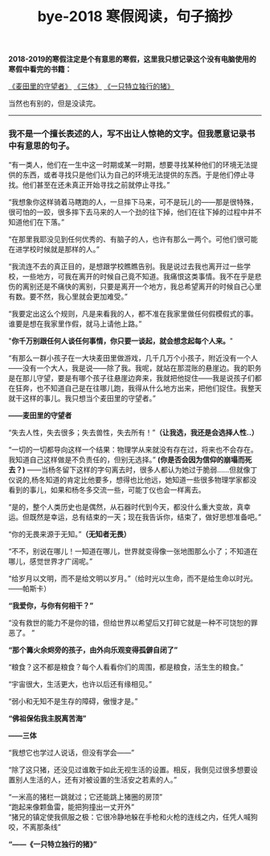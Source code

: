 ﻿---
layout: post

title: bye-2018 寒假阅读，句子摘抄

cover: /img/cover/bye-2018.jpg

tags: ['三体','麦田里的守望者','一只特立独行的猪']

---

**2018-2019的寒假注定是个有意思的寒假，这里我只想记录这个没有电脑使用的寒假中看完的书籍：**

[《麦田里的守望者》](https://book.douban.com/subject/2053249/)
[《三体》](https://book.douban.com/subject/2567698/)
[《一只特立独行的猪》](https://book.douban.com/subject/1767945/)

当然也有别的，但是没读完。

----

### 我不是一个擅长表述的人，写不出让人惊艳的文字。但我愿意记录书中有意思的句子。

“有一类人，他们在一生中这一时期或某一时期，想要寻找某种他们的环境无法提供的东西，或者寻找只是他们认为自己的环境无法提供的东西。于是他们停止寻找。他们甚至在还未真正开始寻找之前就停止寻找。”

“我想象你这样骑着马瞎跑的人，一旦摔下马来，可不是玩儿的——那是很特殊，很可怕的一跤，很多摔下去马来的人一个劲的往下掉，他们在往下掉的过程中并不知道他们在下落。”

“在那里我耶没见到任何优秀的、有脑子的人，也许有那么一两个。可他们很可能在进学校时候就是那样的人。”

“我流连不去的真正目的，是想跟学校瞧瞧告别。我是说过去我也离开过一些学校，一些地方，可我在离开的时候自己竟不知道。我痛恨这类事情。我不在乎是悲伤的离别还是不痛快的离别，只要是离开一个地方，我总希望离开的时候自己心里有数。要不然，我心里就会更加难受。”

“我要定出这么个规则，凡是来看我的人，都不准在我家里做任何假模假式的事。谁要是想在我家里作假，就马上请他上路。”

"**你千万别跟任何人谈任何事情，你只要一谈起，就会想念起每个人来。**"

“有那么一群小孩子在一大块麦田里做游戏，几千几万个小孩子，附近没有一个人——没有一个大人，我是说——除了我。我呢，就站在那混账的悬崖边。我的职务是在那儿守望，要是有哪个孩子往悬崖边奔来，我就把他捉住——我是说孩子们都在狂奔，也不知道自己是在往哪儿跑，我得从什么地方出来，把他们捉住。我整天就干这样的事儿。我只想当个麦田里的守望者。”

**——麦田里的守望者**

“失去人性，失去很多；失去兽性，失去所有！”**（让我选，我还是会选择人性..）**

“一切的一切都导向这样一个结果：物理学从来就没有存在过，将来也不会存在。我知道自己这样做是不负责任的，但别无选择。” **(你是否会因为信仰的崩塌而死去？)**
——当杨冬留下这样的字句离去时，很多人都认为她过于脆弱……但就像丁仪说的,杨冬知道的肯定比他要多，想得也比他远，她知道一些很多物理学家都没看到的事儿，如果和杨冬多交流一些，可能丁仪也会一样离去。

“是的，整个人类历史也是偶然，从石器时代到今天，都没什么重大变故，真幸运。但既然是幸运，总有结束的一天；现在我告诉你，结束了，做好思想准备吧。”

“你的无畏来源于无知。”**（无知者无畏）**

“不不，别说在哪儿！一知道在哪儿，世界就变得像一张地图那么小了；不知道在哪儿，感觉世界才广阔呢。”

“给岁月以文明，而不是给文明以岁月。”（给时光以生命，而不是给生命以时光。——帕斯卡）

**“我爱你，与你有何相干？”**

“没有救世的能力不是你的错，但给世界以希望后又打碎它就是一种不可饶恕的罪恶了。 ”

**“那个篝火余烬旁的孩子，由外向乐观变得孤僻自闭了”**

“粮食？这不都是粮食？每个人看看你们的周围，都是粮食，活生生的粮食。”

“宇宙很大，生活更大，也许以后还有缘相见。”

“弱小和无知不是生存的障碍，傲慢才是。”

**“佛祖保佑我主脱离苦海”**

**——三体**

“我想它也学过人说话，但没有学会——”

“除了这只猪，还没见过谁敢于如此无视生活的设置。相反，我倒见过很多想要设置别人生活的人，还有对被设置的生活安之若素的人。”

“一米高的猪栏一跳就过；它还能跳上猪圈的房顶”  
“跑起来像颗鱼雷，能把狗撞出一丈开外”  
“猪兄的镇定使我佩服之极：它很冷静地躲在手枪和火枪的连线之内，任凭人喊狗咬，不离那条线”

**“——《一只特立独行的猪》”**

